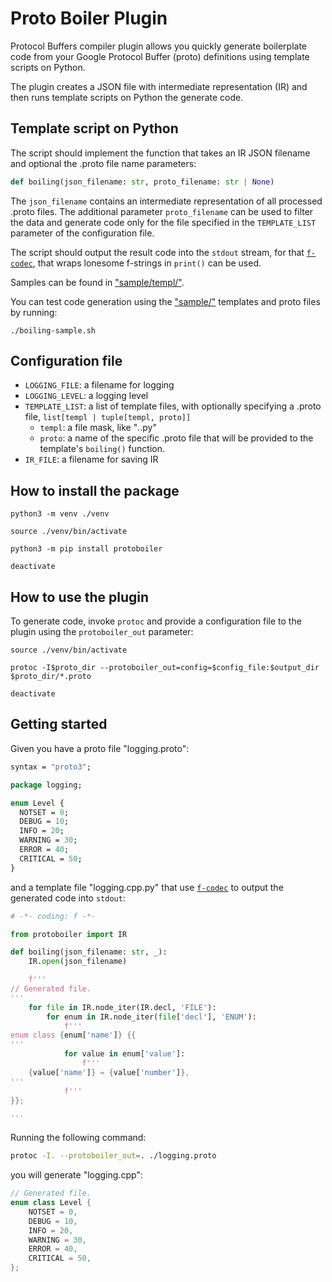 # Proto Boiler Plugin

Protocol Buffers compiler plugin allows you quickly generate boilerplate code
from your Google Protocol Buffer (proto) definitions using template scripts on
Python.

The plugin creates a JSON file with intermediate representation (IR) and then
runs template scripts on Python the generate code.


## Template script on Python

The script should implement the function that takes an IR JSON filename and
optional the .proto file name parameters:

```python
def boiling(json_filename: str, proto_filename: str | None)
```

The `json_filename` contains an intermediate representation of all processed
.proto files. The additional parameter `proto_filename` can be used to filter
the data and generate code only for the file specified in the `TEMPLATE_LIST`
parameter of the configuration file.

The script should output the result code into the `stdout` stream, for that
[`f-codec`](https://github.com/in4lio/f-codec), that wraps lonesome f-strings
in `print()` can be used.

Samples can be found in ["sample/templ/"](sample/templ/).

You can test code generation using the ["sample/"](sample/) templates and
proto files by running:

```shell
./boiling-sample.sh
```


## Configuration file

- `LOGGING_FILE`: a filename for logging
- `LOGGING_LEVEL`: a logging level
- `TEMPLATE_LIST`: a list of template files, with optionally specifying
  a .proto file, `list[templ | tuple[templ, proto]]`
    - `templ`: a file mask, like "*.*.py"
    - `proto`: a name of the specific .proto file that will be provided to
      the template's `boiling()` function.
- `IR_FILE`: a filename for saving IR


## How to install the package

```shell
python3 -m venv ./venv

source ./venv/bin/activate

python3 -m pip install protoboiler

deactivate
```


## How to use the plugin

To generate code, invoke `protoc` and provide a configuration file to the plugin
using the `protoboiler_out` parameter:

```shell
source ./venv/bin/activate

protoc -I$proto_dir --protoboiler_out=config=$config_file:$output_dir $proto_dir/*.proto

deactivate
```


## Getting started

Given you have a proto file "logging.proto":

```protobuf
syntax = "proto3";

package logging;

enum Level {
  NOTSET = 0;
  DEBUG = 10;
  INFO = 20;
  WARNING = 30;
  ERROR = 40;
  CRITICAL = 50;
}
```
and a template file "logging.cpp.py" that use [`f-codec`](https://github.com/in4lio/f-codec)
to output the generated code into `stdout`:

```python
# -*- coding: f -*-

from protoboiler import IR

def boiling(json_filename: str, _):
    IR.open(json_filename)

    f'''
// Generated file.
'''
    for file in IR.node_iter(IR.decl, 'FILE'):
        for enum in IR.node_iter(file['decl'], 'ENUM'):
            f'''
enum class {enum['name']} {{
'''
            for value in enum['value']:
                f'''
    {value['name']} = {value['number']},
'''
            f'''
}};

'''
```

Running the following command:

```sh
protoc -I. --protoboiler_out=. ./logging.proto
```
you will generate "logging.cpp":

```c++
// Generated file.
enum class Level {
    NOTSET = 0,
    DEBUG = 10,
    INFO = 20,
    WARNING = 30,
    ERROR = 40,
    CRITICAL = 50,
};
```
